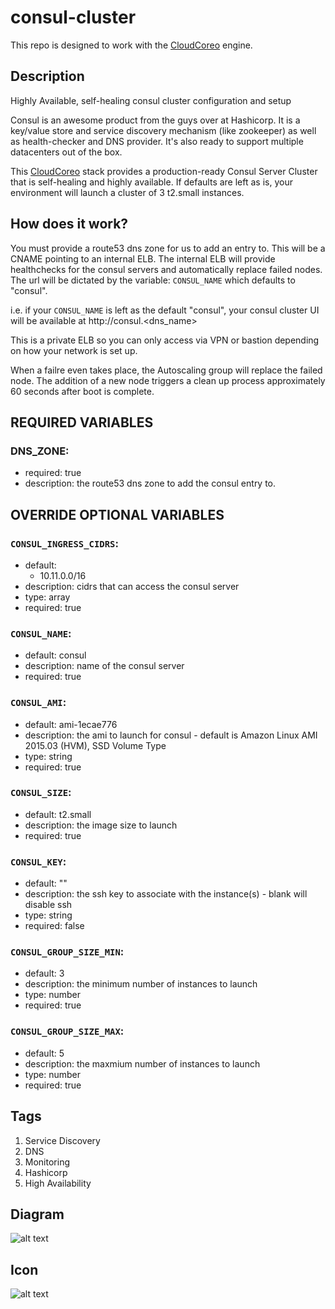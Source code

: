 consul-cluster
==============

This repo is designed to work with the [CloudCoreo](http://www.cloudcoreo.com) engine. 

## Description
Highly Available, self-healing consul cluster configuration and setup

Consul is an awesome product from the guys over at Hashicorp. It is a key/value store and service discovery mechanism (like zookeeper) as well as health-checker and DNS provider. It's also ready to support multiple datacenters out of the box.

This [CloudCoreo](http://www.cloudcoreo.com) stack provides a production-ready Consul Server Cluster that is self-healing and highly available. If defaults are left as is, your environment will launch a cluster of 3 t2.small instances.

## How does it work?
You must provide a route53 dns zone for us to add an entry to. This will be a CNAME pointing to an internal ELB. The internal ELB will provide healthchecks for the consul servers and automatically replace failed nodes. The url will be dictated by the variable: `CONSUL_NAME` which defaults to "consul".

i.e. if your `CONSUL_NAME` is left as the default "consul", your consul cluster UI will be available at http://consul.<dns_name>

This is a private ELB so you can only access via VPN or bastion depending on how your network is set up.

When a failre even takes place, the Autoscaling group will replace the failed node. The addition of a new node triggers a clean up process approximately 60 seconds after boot is complete.

## REQUIRED VARIABLES
### DNS_ZONE:
  * required: true
  * description: the route53 dns zone to add the consul entry to.

## OVERRIDE OPTIONAL VARIABLES
### `CONSUL_INGRESS_CIDRS`:
  * default:
    * 10.11.0.0/16
  * description: cidrs that can access the consul server
  * type: array
  * required: true
### `CONSUL_NAME`:
  * default: consul
  * description: name of the consul server
  * required: true
### `CONSUL_AMI`:
  * default: ami-1ecae776
  * description: the ami to launch for consul - default is Amazon Linux AMI 2015.03 (HVM), SSD Volume Type
  * type: string
  * required: true
### `CONSUL_SIZE`:
  * default: t2.small
  * description: the image size to launch
  * required: true
### `CONSUL_KEY`:
  * default: ""
  * description: the ssh key to associate with the instance(s) - blank will disable ssh
  * type: string
  * required: false
### `CONSUL_GROUP_SIZE_MIN`:
  * default: 3
  * description: the minimum number of instances to launch
  * type: number
  * required: true
### `CONSUL_GROUP_SIZE_MAX`:
  * default: 5
  * description: the maxmium number of instances to launch
  * type: number
  * required: true


## Tags
1. Service Discovery
1. DNS
1. Monitoring
1. Hashicorp
1. High Availability

## Diagram
![alt text](https://raw.githubusercontent.com/CloudCoreo/consul-cluster/master/images/consul-diagram.png "Consul Cluster Diagram")

## Icon
![alt text](https://raw.githubusercontent.com/CloudCoreo/consul-cluster/master/images/consul.png "Consul icon")
